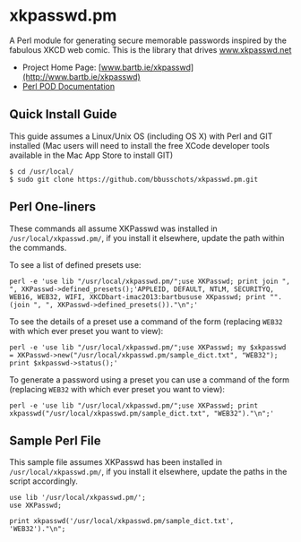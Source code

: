 xkpasswd.pm
===========

A Perl module for generating secure memorable passwords inspired by the fabulous XKCD web comic. This is the library that drives www.xkpasswd.net

* Project Home Page: [www.bartb.ie/xkpasswd](http://www.bartb.ie/xkpasswd)
* [Perl POD Documentation](http://bbusschots.github.io/xkpasswd.pm/pod.html)

Quick Install Guide
-------------------

This guide assumes a Linux/Unix OS (including OS X) with Perl and GIT installed (Mac users will need to install the free XCode developer tools available in the Mac App Store to install GIT)

    $ cd /usr/local/
    $ sudo git clone https://github.com/bbusschots/xkpasswd.pm.git
    
Perl One-liners
---------------

These commands all assume XKPasswd was installed in `/usr/local/xkpasswd.pm/`, if you install it elsewhere, update the path within the commands.

To see a list of defined presets use:

    perl -e 'use lib "/usr/local/xkpasswd.pm/";use XKPasswd; print join ", ", XKPasswd->defined_presets();'APPLEID, DEFAULT, NTLM, SECURITYQ, WEB16, WEB32, WIFI, XKCDbart-imac2013:bartbususe XKpasswd; print "".(join ", ", XKPasswd->defined_presets())."\n";'

To see the details of a preset use a command of the form (replacing `WEB32` with which ever preset you want to view):

    perl -e 'use lib "/usr/local/xkpasswd.pm/";use XKPasswd; my $xkpasswd = XKPasswd->new("/usr/local/xkpasswd.pm/sample_dict.txt", "WEB32"); print $xkpasswd->status();'

To generate a password using a preset you can use a command of the form (replacing `WEB32` with which ever preset you want to view):

    perl -e 'use lib "/usr/local/xkpasswd.pm/";use XKPasswd; print xkpasswd("/usr/local/xkpasswd.pm/sample_dict.txt", "WEB32")."\n";'
    
Sample Perl File
----------------

This sample file assumes XKPasswd has been installed in `/usr/local/xkpasswd.pm/`, if you install it elsewhere, update the paths in the script accordingly.

    use lib '/usr/local/xkpasswd.pm/';
    use XKPasswd;
    
    print xkpasswd('/usr/local/xkpasswd.pm/sample_dict.txt', 'WEB32')."\n";
